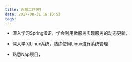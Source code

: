 ```yaml
---
title: 近期工作9月
date: 2017-08-31 16:10:53
tags:
---
```


* 深入学习Spring知识，学会利用微服务实现服务的动态更新，

* 深入学习Linux系统，熟练使用Linux进行系统管理

* 熟悉Nap项目，